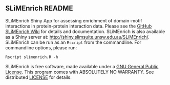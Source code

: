 ## SLiMEnrich README
SLiMEnrich Shiny App for assessing enrichment of domain-motif interactions in protein-protein interaction data. Please see the [GitHub SLiMEnrich Wiki](https://github.com/slimsuite/SLiMEnrich/wiki) for details and documentation. SLiMEnrich is also available as a Shiny server at: http://shiny.slimsuite.unsw.edu.au/SLiMEnrich/. SLiMEnrich can be run as an `Rscript` from the commandline. For commandline options, please run:

```
Rscript slimenrich.R -h
```

SLiMEnrich is free software, made available under a [GNU General Public License](./LICENSE). This program comes with ABSOLUTELY NO WARRANTY. See distributed [LICENSE](./LICENSE) for details.
